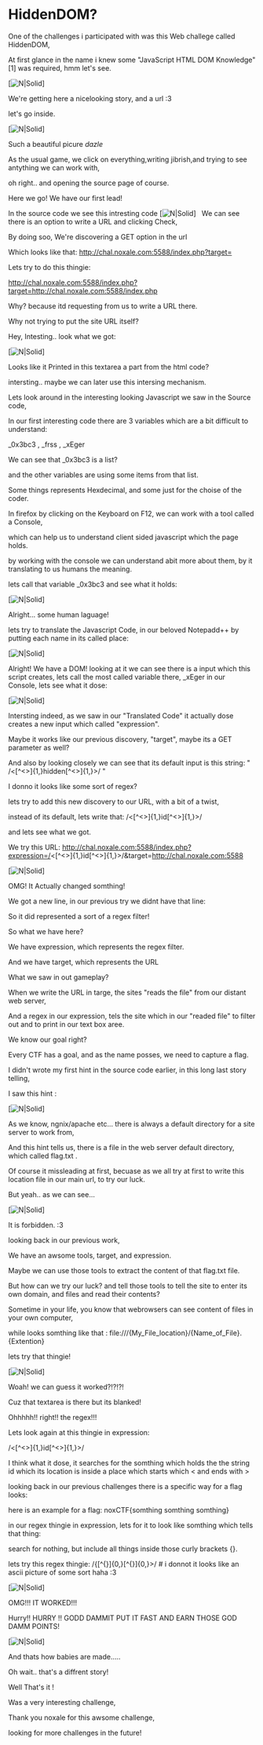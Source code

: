 # HiddenDOM?

One of the challenges i participated with was this Web challege called HiddenDOM,

At first glance in the name i knew some "JavaScript HTML DOM Knowledge"[1] was required, hmm let's see.

[![N|Solid](https://raw.githubusercontent.com/xpinked/ctf-writeups/master/noxCTF18/Web/HiddenDOM/Screenshots/Screenshot_1.png)]

We're getting here a nicelooking story, and a url :3

let's go inside.

[![N|Solid](https://raw.githubusercontent.com/xpinked/ctf-writeups/master/noxCTF18/Web/HiddenDOM/Screenshots/Screenshot_2.png)]

Such a beautiful picure *dazle*

As the usual game, we click on everything,writing jibrish,and trying to see antything we can work with,

oh right.. and opening the source page of course.

Here we go! We have our first lead!

In the source code we see this intresting code
[![N|Solid](https://raw.githubusercontent.com/xpinked/ctf-writeups/master/noxCTF18/Web/HiddenDOM/Screenshots/Screenshot_3.png)]
 
We can see there is an option to write a URL and clicking Check,

By doing soo, We're discovering a GET option in the url

Which looks like that: http://chal.noxale.com:5588/index.php?target=

Lets try to do this thingie:

http://chal.noxale.com:5588/index.php?target=http://chal.noxale.com:5588/index.php

Why? because itd requesting from us to write a URL there.

Why not trying to put the site URL itself?

Hey, Intesting.. look what we got:

[![N|Solid](https://raw.githubusercontent.com/xpinked/ctf-writeups/master/noxCTF18/Web/HiddenDOM/Screenshots/Screenshot_5.png)]

Looks like it Printed in this textarea a part from the html code?

intersting.. maybe we can later use this intersing mechanism.

Lets look around in the interesting looking Javascript we saw in the Source code,

In our first interesting code there are 3 variables which are a bit difficult to understand:

_0x3bc3 , _frss , _xEger

We can see that _0x3bc3 is a list?

and the other variables are using some items from that list.

Some things represents Hexdecimal, and some just for the choise of the coder.

In firefox by clicking on the Keyboard on F12, we can work with a tool called a Console,

which can help us to understand client sided javascript which the page holds.

by working with the console we can understand abit more about them,
by it translating to us humans the meaning.

lets call that variable _0x3bc3 and see what it holds:

[![N|Solid](https://raw.githubusercontent.com/xpinked/ctf-writeups/master/noxCTF18/Web/HiddenDOM/Screenshots/Screenshot_6.png)]

Alright... some human laguage!

lets try to translate the Javascript Code, in our beloved Notepadd++ by putting each name in its called place:

[![N|Solid](https://raw.githubusercontent.com/xpinked/ctf-writeups/master/noxCTF18/Web/HiddenDOM/Screenshots/Screenshot_10.png)]

Alright! We have a DOM!
looking at it we can see there is a input which this script creates,
lets call the most called variable there,
_xEger in our Console, lets see what it dose:

[![N|Solid](https://raw.githubusercontent.com/xpinked/ctf-writeups/master/noxCTF18/Web/HiddenDOM/Screenshots/Screenshot_8.png)]

Intersting indeed, as we saw in our "Translated Code" it actually dose creates a new input which called "expression".

Maybe it works like our previous discovery, "target", maybe its a GET parameter as well?

And also by looking closely we can see that its default input is this string:
" /<[^<>]{1,}hidden[^<>]{1,}>/ "

I donno it looks like some sort of regex?

lets try to add this new discovery to our URL, with a bit of a twist,

instead of its default, lets write that: /<[^<>]{1,}id[^<>]{1,}>/

and lets see what we got.

We try this URL: http://chal.noxale.com:5588/index.php?expression=/<[^<>]{1,}id[^<>]{1,}>/&target=http://chal.noxale.com:5588

[![N|Solid](https://raw.githubusercontent.com/xpinked/ctf-writeups/master/noxCTF18/Web/HiddenDOM/Screenshots/Screenshot_9.png)]

OMG! It Actually changed somthing!

We got a new line, in our previous try we didnt have that line:

 <form action="index.php" id="main_form" style="position:sticky;">
 
 So it did represented a sort of a regex filter!

So what we have here?

We have expression, which represents the regex filter.

And we have target, which represents the URL

What we saw in out gameplay?

When we write the URL in targe, the sites "reads the file" from our distant web server,

And a regex in our expression, tels the site which in our "readed file" to filter out and to print in our text box aree.

We know our goal right?

Every CTF has a goal, and as the name posses, we need to capture a flag.

I didn't wrote my first hint in the source code earlier, in this long last story telling,

I saw this hint :

[![N|Solid](https://raw.githubusercontent.com/xpinked/ctf-writeups/master/noxCTF18/Web/HiddenDOM/Screenshots/Screenshot_11.png)]

As we know, ngnix/apache etc... there is always a default directory for a site server to work from,

And this hint tells us, there is a file in the web server default directory, which called flag.txt .

Of course it missleading at first, becuase as we all try at first to write this location file in our main url, to try our luck.

But yeah.. as we can see...

[![N|Solid](https://raw.githubusercontent.com/xpinked/ctf-writeups/master/noxCTF18/Web/HiddenDOM/Screenshots/Screenshot_12.png)]

It is forbidden. :3

looking back in our previous work,

We have an awsome tools, target, and expression.

Maybe we can use those tools to extract the content of that flag.txt file.

But how can we try our luck? and tell those tools to tell the site to enter its own domain, and files and read their contents?

Sometime in your life, you know that webrowsers can see content of files in your own computer,

while looks somthing like that : file:///{My_File_location}/{Name_of_File}.{Extention}

lets try that thingie!

[![N|Solid](https://raw.githubusercontent.com/xpinked/ctf-writeups/master/noxCTF18/Web/HiddenDOM/Screenshots/Screenshot_13.png)]

Woah! we can guess it worked?!?!?!

Cuz that textarea is there but its blanked!

Ohhhhh!! right!! the regex!!!

Lets look again at this thingie in expression:

/<[^<>]{1,}id[^<>]{1,}>/

I think what it dose, it searches for the somthing which holds the the string id which its location is inside a place which starts which < and ends with >

looking back in our previous challenges there is a specific way for a flag looks:

here is an example for a flag: noxCTF{somthing somthing somthing}

in our regex thingie in expression, lets for it to look like somthing which tells that thing:

search for nothing, but include all things inside those curly brackets {}.

lets try this regex thingie: /{[^{}]{0,}[^{}]{0,}>/  # i donnot it looks like an ascii picture of some sort haha :3

[![N|Solid](https://raw.githubusercontent.com/xpinked/ctf-writeups/master/noxCTF18/Web/HiddenDOM/Screenshots/Screenshot_14.png)]

OMG!!! IT WORKED!!!

Hurry!! HURRY !! GODD DAMMIT PUT IT FAST AND EARN THOSE GOD DAMM POINTS!

[![N|Solid](https://raw.githubusercontent.com/xpinked/ctf-writeups/master/noxCTF18/Web/HiddenDOM/Screenshots/Screenshot_15.png)]

And thats how babies are made.....

Oh wait.. that's a diffrent story!

Well That's it !

Was a very interesting challenge,

Thank you noxale for this awsome challenge,

looking for more challenges in the future!
